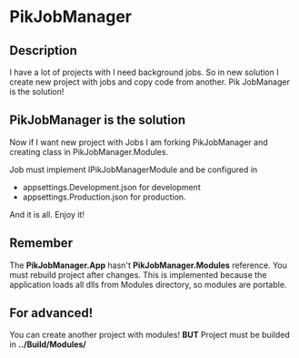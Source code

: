 # PikJobManager

## Description
I have a lot of projects with I need background jobs. So in new solution I create new project with jobs and copy code from another. Pik JobManager is the solution!

## PikJobManager is the solution
Now if I want new project with Jobs I am forking PikJobManager and creating class in PikJobManager.Modules.

Job must implement IPikJobManagerModule and be configured in

* appsettings.Development.json for development
* appsettings.Production.json for production.

And it is all. Enjoy it!

## Remember
The **PikJobManager.App** hasn't **PikJobManager.Modules** reference. You must rebuild project after changes.
This is implemented because the application loads all dlls from Modules directory, so modules are portable.

## For advanced!

You can create another project with modules!
**BUT**
Project must be builded in **../Build/Modules/**